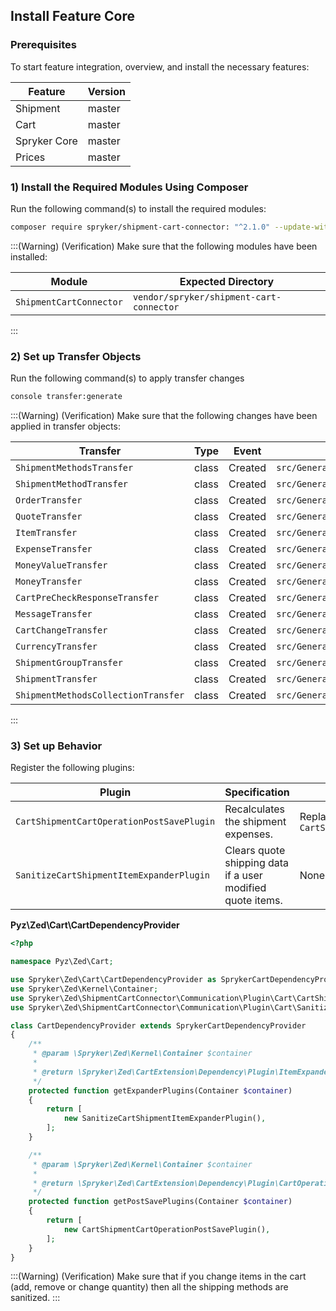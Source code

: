 ## Install Feature Core

### Prerequisites
To start feature integration, overview, and install the necessary features:

| Feature | Version |
| --- | --- |
| Shipment | master |
| Cart | master |
| Spryker Core | master |
| Prices | master |

### 1) Install the Required Modules Using Composer
Run the following command(s) to install the required modules:
```bash
composer require spryker/shipment-cart-connector: "^2.1.0" --update-with-dependencies
```
:::(Warning) (Verification)
Make sure that the following modules have been installed:

| Module | Expected Directory |
| --- | --- |
| `ShipmentCartConnector` | `vendor/spryker/shipment-cart-connector` |
:::

### 2) Set up Transfer Objects
Run the following command(s) to apply transfer changes
```bash
console transfer:generate
```
:::(Warning) (Verification)
Make sure that the following changes have been applied in transfer objects:

| Transfer | Type | Event | Path |
| --- | --- | --- | --- |
| `ShipmentMethodsTransfer` | class | Created | `src/Generated/Shared/Transfer/ShipmentMethodsTransfer` |
| `ShipmentMethodTransfer` | class | Created | `src/Generated/Shared/Transfer/ShipmentMethodTransfer` |
| `OrderTransfer` | class | Created | `src/Generated/Shared/Transfer/OrderTransfer` |
| `QuoteTransfer` | class | Created | `src/Generated/Shared/Transfer/QuoteTransfer` |
| `ItemTransfer` | class | Created | `src/Generated/Shared/Transfer/ItemTransfer` |
| `ExpenseTransfer` | class | Created | `src/Generated/Shared/Transfer/ExpenseTransfer` |
| `MoneyValueTransfer` | class | Created | `src/Generated/Shared/Transfer/MoneyValueTransfer` |
| `MoneyTransfer` | class | Created | `src/Generated/Shared/Transfer/MoneyTransfer` |
| `CartPreCheckResponseTransfer` | class | Created | `src/Generated/Shared/Transfer/CartPreCheckResponseTransfer` |
| `MessageTransfer` | class | Created | `src/Generated/Shared/Transfer/MessageTransfer` |
| `CartChangeTransfer` | class | Created | `src/Generated/Shared/Transfer/CartChangeTransfer` |
| `CurrencyTransfer` | class | Created | `src/Generated/Shared/Transfer/CurrencyTransfer` |
| `ShipmentGroupTransfer` | class | Created | `src/Generated/Shared/Transfer/ShipmentGroupTransfer` |
| `ShipmentTransfer` | class | Created | `src/Generated/Shared/Transfer/ShipmentTransfer` |
| `ShipmentMethodsCollectionTransfer` | class | Created | `src/Generated/Shared/Transfer/ShipmentMethodsCollectionTransfer` |
:::

### 3) Set up Behavior
Register the following plugins:

| Plugin | Specification | Prerequisites |
| --- | --- | --- |
| `CartShipmentCartOperationPostSavePlugin` | Recalculates the shipment expenses. | Replacement for `CartShipmentExpanderPlugin` |
| `SanitizeCartShipmentItemExpanderPlugin` | Clears quote shipping data if a user modified quote items. | None |

**Pyz\Zed\Cart\CartDependencyProvider**
```php
<?php

namespace Pyz\Zed\Cart;

use Spryker\Zed\Cart\CartDependencyProvider as SprykerCartDependencyProvider;
use Spryker\Zed\Kernel\Container;
use Spryker\Zed\ShipmentCartConnector\Communication\Plugin\Cart\CartShipmentCartOperationPostSavePlugin;
use Spryker\Zed\ShipmentCartConnector\Communication\Plugin\Cart\SanitizeCartShipmentItemExpanderPlugin;

class CartDependencyProvider extends SprykerCartDependencyProvider
{
    /**
     * @param \Spryker\Zed\Kernel\Container $container
     *
     * @return \Spryker\Zed\CartExtension\Dependency\Plugin\ItemExpanderPluginInterface[]
     */
    protected function getExpanderPlugins(Container $container)
    {
        return [
            new SanitizeCartShipmentItemExpanderPlugin(),
        ];
    }

    /**
     * @param \Spryker\Zed\Kernel\Container $container
     *
     * @return \Spryker\Zed\CartExtension\Dependency\Plugin\CartOperationPostSavePluginInterface[]
     */
    protected function getPostSavePlugins(Container $container)
    {
        return [
            new CartShipmentCartOperationPostSavePlugin(),
        ];
    }
}
```
:::(Warning) (Verification)
Make sure that if you change items in the cart (add, remove or change quantity) then all the shipping methods are sanitized.
:::

